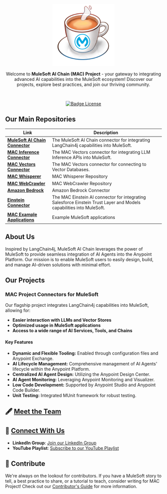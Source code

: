 <div align = center>

<br>
<img src="https://github.com/MuleChain-Project/.github/blob/main/profile/assets/mulechain-project-logo.png" width="200" alt="banner">
<br>

Welcome to **MuleSoft AI Chain (MAC) Project** - your gateway to integrating advanced AI capabilities into the MuleSoft ecosystem! Discover our projects, explore best practices, and join our thriving community.

<br>

[![Badge License]][License]

</div>

## Our Main Repositories

| Link | Description |
|------------|-------------|
| **[MuleSoft AI Chain Connector](https://github.com/MuleChain-Project/mulechain-ai-connector)** | The MuleSoft AI Chain connector for integrating LangChain4j capabilities into MuleSoft. |
| **[MAC Inference Connector](https://github.com/MuleSoft-AI-Chain-Project/mule-inference-connector)** | The MAC Vectors connector for integrating LLM Inference APIs into MuleSoft. |
| **[MAC Vectors Connector](https://github.com/MuleChain-Project/mulechain-vectors)** | The MAC Vectors connector for connecting to Vector Databases. |
| **[MAC Whisperer](https://github.com/MuleSoft-AI-Chain-Project/mac-whisperer)** | MAC Whisperer Repository |
| **[MAC WebCrawler](https://github.com/MuleSoft-AI-Chain-Project/mac-web-crawler)** | MAC WebCrawler Repository |
| **[Amazon Bedrock](https://github.com/MuleSoft-AI-Chain-Project/mac-aws-bedrock)** | Amazon Bedrock Connector |
| **[Einstein Connector](https://github.com/MuleChain-Project/mulechain-einstein1-connector)** | The MAC Einstein AI connector for integrating Salesforce Einstein Trust Layer and Models capabilities into MuleSoft. |
| **[MAC Example Applications](https://github.com/MuleChain-Project/example-mule-apps)** | Example MuleSoft applications |

## About Us

Inspired by LangChain4j, MuleSoft AI Chain leverages the power of MuleSoft to provide seamless integration of AI Agents into the Anypoint Platform. Our mission is to enable MuleSoft users to easily design, build, and manage AI-driven solutions with minimal effort.

## Our Projects

### MAC Project Connectors for MuleSoft

Our flagship project integrates LangChain4j capabilities into MuleSoft, allowing for:

- **Easier interaction with LLMs and Vector Stores**
- **Optimized usage in MuleSoft applications**
- **Access to a wide range of AI Services, Tools, and Chains**

#### Key Features

- **Dynamic and Flexible Tooling:** Enabled through configuration files and Anypoint Exchange.
- **AI Lifecycle Management:** Comprehensive management of AI Agents' lifecycle within the Anypoint Platform.
- **Centralized AI Agent Design:** Utilizing the Anypoint Design Center.
- **AI Agent Monitoring:** Leveraging Anypoint Monitoring and Visualizer.
- **Low Code Development:** Supported by Anypoint Studio and Anypoint Code Builder.
- **Unit Testing:** Integrated MUnit framework for robust testing.

## 🖋 [Meet the Team](https://mac-project.ai/about)

## 🤝 [Connect With Us](https://mac-project.ai/contact)

- **LinkedIn Group**: [Join our LinkedIn Group](https://lnkd.in/gW3eZrbF)
- **YouTube Playlist**: [Subscribe to our YouTube Playlist](https://www.youtube.com/watch?v=M2WdsXceFSc&list=PLz4dNaMPHvpEwXovTuNtW4L11ngBE7ZmA)

## 🤖 Contribute

We're always on the lookout for contributors. If you have a MuleSoft story to tell, a best practice to share, or a tutorial to teach, consider writing for MAC Project! Check out our [Contributor's Guide](https://mac-project.ai/docs/contribute) for more information.

<!----------------------------------{ Links }--------------------------------->


[Install]: https://github.com/amirkhan-ak-sf/langchain4mule/tree/master
[AgentStatic]: https://github.com/amirkhan-ak-sf/mulechain-agent
[AgentNextJs]: https://github.com/mboss37/mulechain-agent
[License]: https://github.com/MuleChain-Project/.github/blob/main/LICENSE

<!----------------------------------{ Badges }--------------------------------->

[Badge License]: https://img.shields.io/github/license/MuleChain-Project/.github
